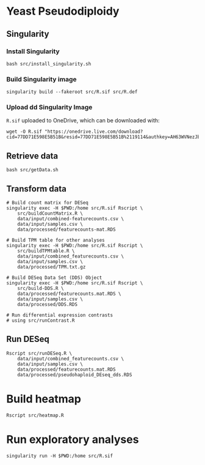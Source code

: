 # Yeast Pseudodiploidy

## Singularity
### Install Singularity
```
bash src/install_singularity.sh
```

### Build Singularity image
```
singularity build --fakeroot src/R.sif src/R.def
```

### Upload dd Singularity Image 
`R.sif` uploaded to OneDrive, which can be downloaded with:
```
wget -O R.sif "https://onedrive.live.com/download?cid=77DD71E598E5B51B&resid=77DD71E598E5B51B%2119114&authkey=AH63WVNezJbyWqM" 
```

## Retrieve data
```
bash src/getData.sh
```

## Transform data
```
# Build count matrix for DESeq
singularity exec -H $PWD:/home src/R.sif Rscript \
    src/buildCountMatrix.R \
    data/input/combined-featurecounts.csv \
    data/input/samples.csv \
    data/processed/featurecounts-mat.RDS

# Build TPM table for other analyses
singularity exec -H $PWD:/home src/R.sif Rscript \
    src/buildTPMtable.R \
    data/input/combined_featurecounts.csv \
    data/input/samples.csv \
    data/processed/TPM.txt.gz

# Build DESeq Data Set (DDS) Object
singularity exec -H $PWD:/home src/R.sif Rscript \
    src/build-DDS.R \
    data/processed/featurecounts.mat.RDS \
    data/input/samples.csv \
    data/processed/DDS.RDS

# Run differential expression contrasts
# using src/runContrast.R

```


## Run DESeq
```
Rscript src/runDESeq.R \
    data/input/combined_featurecounts.csv \
    data/input/samples.csv \
    data/processed/featurecounts.mat.RDS
    data/processed/pseudohaploid_DEseq_dds.RDS
```

# Build heatmap
```
Rscript src/heatmap.R
```

# Run exploratory analyses
```
singularity run -H $PWD:/home src/R.sif
```
